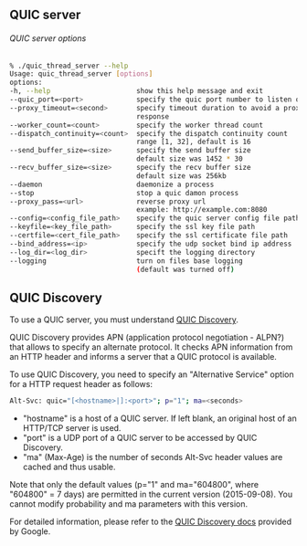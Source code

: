## QUIC server

###### QUIC server options

```bash
% ./quic_thread_server --help
Usage: quic_thread_server [options]
options:
-h, --help                     show this help message and exit
--quic_port=<port>             specify the quic port number to listen on
--proxy_timeout=<second>       specify timeout duration to avoid a proxy
                               response
--worker_count=<count>         specify the worker thread count
--dispatch_continuity=<count>  specify the dispatch continuity count
                               range [1, 32], default is 16
--send_buffer_size=<size>      specify the send buffer size
                               default size was 1452 * 30
--recv_buffer_size=<size>      specify the recv buffer size
                               default size was 256kb
--daemon                       daemonize a process
--stop                         stop a quic damon process
--proxy_pass=<url>             reverse proxy url
                               example: http://example.com:8080
--config=<config_file_path>    specify the quic server config file path
--keyfile=<key_file_path>      specify the ssl key file path
--certfile=<cert_file_path>    specify the ssl certificate file path
--bind_address=<ip>            specify the udp socket bind ip address
--log_dir=<log_dir>            specift the logging directory
--logging                      turn on files base logging
                               (default was turned off)
```

## QUIC Discovery

To use a QUIC server, you must understand [QUIC Discovery](https://docs.google.com/document/d/1i4m7DbrWGgXafHxwl8SwIusY2ELUe8WX258xt2LFxPM/edit). 

QUIC Discovery provides APN (application protocol negotiation - ALPN?) that allows to specify an alternate protocol. It checks APN information from an HTTP header and informs a server that a QUIC protocol is available.

To use QUIC Discovery, you need to specify an "Alternative Service" option for a HTTP request header as follows:

```bash
Alt-Svc: quic="[<hostname>|]:<port>"; p="1"; ma=<seconds>
```

* "hostname" is a host of a QUIC server. If left blank, an original host of an HTTP/TCP server is used.
* "port" is a UDP port of a QUIC server to be accessed by QUIC Discovery.
* "ma" (Max-Age) is the number of seconds Alt-Svc header values are cached and thus usable.

Note that only the default values (p="1" and ma="604800", where "604800" = 7 days) are permitted in the current version (2015-09-08). You cannot modify probability and ma parameters with this version.

For detailed information, please refer to the [QUIC Discovery docs](https://docs.google.com/document/d/1i4m7DbrWGgXafHxwl8SwIusY2ELUe8WX258xt2LFxPM/edit?pref=2&pli=1) provided by Google.

